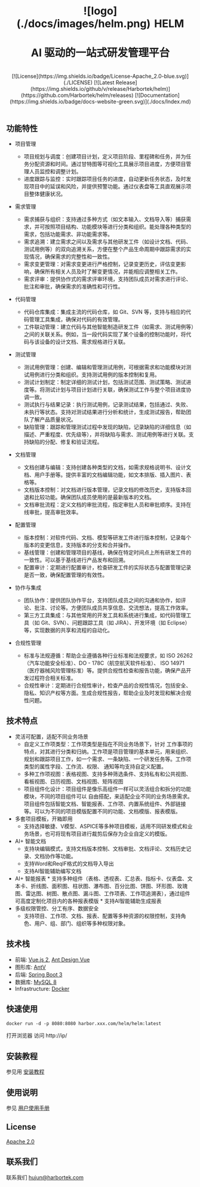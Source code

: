 <h1 style="text-align: center;">![logo](./docs/images/helm.png)<span style="margin-left:10px;">HELM</span></h1> 


<h1 align="center">AI 驱动的一站式研发管理平台</h1>
<br />

<div align="center">
[![License](https://img.shields.io/badge/License-Apache_2.0-blue.svg)](./LICENSE)
[![Latest Release](https://img.shields.io/github/v/release/Harbortek/helm)](https://github.com/Harbortek/helm/releases)
[![Documentation](https://img.shields.io/badge/docs-website-green.svg)](./docs/Index.md)
</div>


<br />




## 功能特性
*   项目管理
    *   项目规划与调度：创建项目计划，定义项目阶段、里程碑和任务，并为任务分配资源和时间。通过甘特图等可视化工具展示项目进度，方便项目管理人员监控和调整计划。
    *   进度跟踪与监控：实时跟踪项目任务的进度，自动更新任务状态，及时发现项目中的延误和风险，并提供预警功能。通过仪表盘等工具直观展示项目整体健康状况。

*   需求管理
    *   需求捕获与组织：支持通过多种方式（如文本输入、文档导入等）捕获需求，并可按照项目结构、功能模块等进行分类和组织。能处理各种类型的需求，包括功能需求、非功能需求等。
    *   需求追溯：建立需求之间以及需求与其他研发工件（如设计文档、代码、测试用例等）的双向追溯关系，方便在整个产品生命周期中跟踪需求的实现情况，确保需求的完整性和一致性。
    *   需求变更管理：对需求变更进行严格控制，记录变更历史，评估变更影响，确保所有相关人员及时了解变更情况，并能相应调整相关工作。
    *   需求评审：提供协作式的需求评审环境，支持团队成员对需求进行评论、批注和审批，确保需求的准确性和可行性。

*   代码管理&#x20;
    *   代码仓库集成：集成主流的代码仓库，如 Git、SVN 等，支持与相应的代码管理工具集成，确保对代码的有效管理。&#x20;
    *   工件联动管理：建立代码与其他智能制造研发工件（如需求、测试用例等）之间的关联关系。例如，当一段代码实现了某个设备的控制功能时，将代码与该设备的设计文档、需求规格进行关联。

*   测试管理
    *   测试用例管理：创建、编辑和管理测试用例，可根据需求和功能模块对测试用例进行分类和组织。支持测试用例的版本控制和复用。&#x20;
    *   测试计划制定：制定详细的测试计划，包括测试范围、测试策略、测试进度等。将测试计划与项目计划进行关联，确保测试工作与整个项目进度协调一致。&#x20;
    *   测试执行与结果记录：执行测试用例，记录测试结果，包括通过、失败、未执行等状态。支持对测试结果进行分析和统计，生成测试报告，帮助团队了解产品质量状况。&#x20;
    *   缺陷管理：跟踪和管理测试过程中发现的缺陷，记录缺陷的详细信息（如描述、严重程度、优先级等），并将缺陷与需求、测试用例等进行关联。支持缺陷的分配、修复和验证流程。

*   文档管理
    *   文档创建与编辑：支持创建各种类型的文档，如需求规格说明书、设计文档、用户手册等。提供丰富的文档编辑功能，如文本排版、插入图片、表格等。&#x20;
    *   文档版本控制：对文档进行版本管理，记录文档的修改历史，支持版本回退和比较功能。确保团队成员使用的是最新版本的文档。&#x20;
    *   文档审批流程：定义文档的审批流程，指定审批人员和审批顺序。支持在线审批，提高审批效率。

*   配置管理
    *   版本控制：对软件代码、文档、模型等研发工件进行版本控制，记录每个版本的变更信息，支持版本的分支和合并操作。&#x20;
    *   基线管理：创建和管理项目的基线，确保在特定时间点上所有研发工件的一致性。可以基于基线进行产品发布和回溯。&#x20;
    *   配置审计：定期进行配置审计，检查研发工件的实际状态与配置管理记录是否一致，确保配置管理的有效性。

*   协作与集成
    *   团队协作：提供团队协作平台，支持团队成员之间的沟通和协作，如评论、批注、讨论等。方便团队成员共享信息、交流想法，提高工作效率。&#x20;
    *   第三方工具集成：与其他常用的开发工具和系统进行集成，如代码管理工具（如 Git、SVN）、问题跟踪工具（如 JIRA）、开发环境（如 Eclipse）等，实现数据的共享和流程的自动化。

*   合规性管理
    *   标准与法规遵循：帮助企业遵循各种行业标准和法规要求，如 ISO 26262（汽车功能安全标准）、DO - 178C（航空航天软件标准）、 ISO 14971（医疗器械风险管理标准）等。提供合规性检查和报告功能，确保产品开发过程符合相关标准。&#x20;
    *   合规性审计：定期进行合规性审计，检查产品的合规性情况，包括安全、隐私、知识产权等方面。生成合规性报告，帮助企业及时发现和解决合规性问题。

## 技术特点
*   灵活可配置，适配不同业务场景
    *   自定义工作项类型：工作项类型是指在不同业务场景下，针对 工作事项的特点，对其进行分类和归纳。工作项是项目管理的基本单元，用来组织、规划和跟踪项目工作，如一个需求、一条缺陷、一个研发任务等。工作项类型的属性字段、工作流、权限、 通知等均支持自定义配置。
    *   多种工作项视图：表格视图、支持多种筛选条件、支持私有和公共视图、看板视图、日历视图、文档视图、矩阵视图
    *   项目组件化设计：项目组件是像乐高组件一样可以灵活组合和拆分的功能模块，不同的项目组件可以 自由搭配，来适配企业不同的业务场景需求。项目组件包括智能文档、智能报表、工作项、内置系统组件、外部链接等。可以为不同的项目模版配置不同的功能、文档模版、报表模版。
*   多套项目模板，开箱即用
    *   支持选择敏捷、V模型、ASPICE等多种项目模板，适用不同研发模式和业务场景，也可将现有项目进行裁剪后保存为企业自定义的模版。
*   AI+ 智能文档
    *   支持块编辑模式，支持文档版本控制、文档审批、文档评论、文档历史记录、文档协作等功能。
    *   支持Word和ReqIF格式的文档导入导出
    *   支持AI智能辅助编写文档
*    AI+ 智能报表
    *   支持多种组件（表格、透视表、汇总表、指标卡、仪表盘、文本卡、折线图、面积图、柱状图、瀑布图、百分比图、饼图、环形图、玫瑰图、雷达图、树图、散点图、漏斗图、工作项表、工作项追溯表），通过组件可高度定制化项目内的各种报表模版
    *   支持AI智能辅助生成报表
*   多级权限管控、分工有序、数据安全
    *   支持项目、工作项、文档、报表、配置等多种资源的权限控制，支持角色、用户、组、部门、组织等多种权限对象。

## 技术栈

-   前端: [Vue.js 2](https://vuejs.org/), [Ant Design Vue](https://1x.antdv.com/)
-   图形库: [AntV](https://antv.vision/zh)
-   后端: [Spring Boot 3](https://spring.io/projects/spring-boot)
-   数据库: [MySQL 8](https://www.mysql.com/)
-   Infrastructure: [Docker](https://www.docker.com/)

## 快速使用
~~~
docker run -d -p 8080:8080 harbor.xxx.com/helm/helm:latest
~~~


打开浏览器 访问 http://ip/

## 安装教程

参见用 [安装教程](./docs/Installation_Guide.md)

## 使用说明

参见 [用户使用手册](./docs/User_Manual.md)


## License
[Apache 2.0](LICENSE)

## 联系我们
 联系我们
[hujun@harbortek.com](hujun@harbortek.com)

